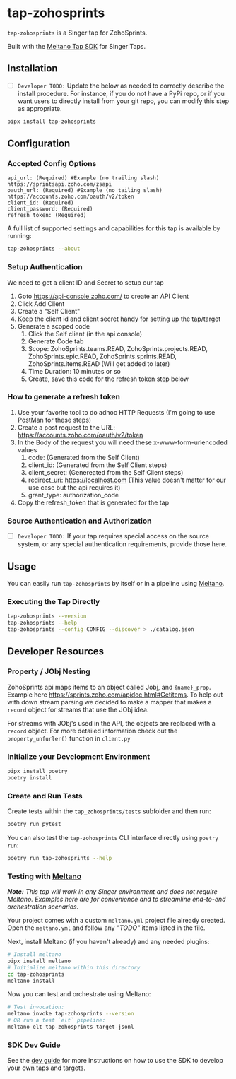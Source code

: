 # tap-zohosprints

`tap-zohosprints` is a Singer tap for ZohoSprints.

Built with the [Meltano Tap SDK](https://sdk.meltano.com) for Singer Taps.

## Installation

- [ ] `Developer TODO:` Update the below as needed to correctly describe the install procedure. For instance, if you do not have a PyPi repo, or if you want users to directly install from your git repo, you can modify this step as appropriate.

```bash
pipx install tap-zohosprints
```

## Configuration

### Accepted Config Options
```
api_url: (Required) #Example (no trailing slash) https://sprintsapi.zoho.com/zsapi
oauth_url: (Required) #Example (no tailing slash) https://accounts.zoho.com/oauth/v2/token
client_id: (Required) 
client_password: (Required)
refresh_token: (Required)
```

A full list of supported settings and capabilities for this
tap is available by running:

```bash
tap-zohosprints --about
```
### Setup Authentication
We need to get a client ID and Secret to setup our tap
1. Goto https://api-console.zoho.com/ to create an API Client
1. Click Add Client
1. Create a "Self Client"
1. Keep the client id and client secret handy for setting up the tap/target
1. Generate a scoped code
    1. Click the Self client (in the api console)
    1. Generate Code tab
    1. Scope: ZohoSprints.teams.READ, ZohoSprints.projects.READ, ZohoSprints.epic.READ, ZohoSprints.sprints.READ, ZohoSprints.items.READ
    (Will get added to later)
    1. Time Duration: 10 minutes or so
    1. Create, save this code for the refresh token step below

### How to generate a refresh token
1. Use your favorite tool to do adhoc HTTP Requests (I'm going to use PostMan for these steps)
1. Create a post request to the URL: https://accounts.zoho.com/oauth/v2/token
1. In the Body of the request you will need these x-www-form-urlencoded values
    1. code: (Generated from the Self Client)
    1. client_id: (Generated from the Self Client steps)
    1. client_secret: (Genereated from the Self Client steps)
    1. redirect_uri: https://localhost.com (This value doesn't matter for our use case but the api requires it)
    1. grant_type: authorization_code
1. Copy the refresh_token that is generated for the tap

### Source Authentication and Authorization

- [ ] `Developer TODO:` If your tap requires special access on the source system, or any special authentication requirements, provide those here.

## Usage

You can easily run `tap-zohosprints` by itself or in a pipeline using [Meltano](https://meltano.com/).

### Executing the Tap Directly

```bash
tap-zohosprints --version
tap-zohosprints --help
tap-zohosprints --config CONFIG --discover > ./catalog.json
```

## Developer Resources

### Property / JObj Nesting
ZohoSprints api maps items to an object called Jobj, and `{name}_prop`. Example here https://sprints.zoho.com/apidoc.html#Getitems. To help out with down stream parsing we decided to make a mapper that makes a `record` object for streams that use the JObj idea. 

For streams with JObj's used in the API, the objects are replaced with a `record` object. 
For more detailed information check out the `property_unfurler()` function in `client.py`

### Initialize your Development Environment

```bash
pipx install poetry
poetry install
```

### Create and Run Tests

Create tests within the `tap_zohosprints/tests` subfolder and
  then run:

```bash
poetry run pytest
```

You can also test the `tap-zohosprints` CLI interface directly using `poetry run`:

```bash
poetry run tap-zohosprints --help
```

### Testing with [Meltano](https://www.meltano.com)

_**Note:** This tap will work in any Singer environment and does not require Meltano.
Examples here are for convenience and to streamline end-to-end orchestration scenarios._

Your project comes with a custom `meltano.yml` project file already created. Open the `meltano.yml` and follow any _"TODO"_ items listed in
the file.

Next, install Meltano (if you haven't already) and any needed plugins:

```bash
# Install meltano
pipx install meltano
# Initialize meltano within this directory
cd tap-zohosprints
meltano install
```

Now you can test and orchestrate using Meltano:

```bash
# Test invocation:
meltano invoke tap-zohosprints --version
# OR run a test `elt` pipeline:
meltano elt tap-zohosprints target-jsonl
```

### SDK Dev Guide

See the [dev guide](https://sdk.meltano.com/en/latest/dev_guide.html) for more instructions on how to use the SDK to 
develop your own taps and targets.
